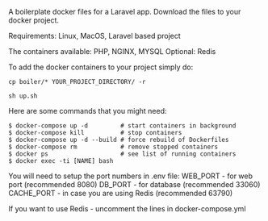 A boilerplate docker files for a Laravel app. 
Download the files to your docker project. 

Requirements: 
Linux, MacOS, Laravel based project

The containers available: 
PHP, NGINX, MYSQL
Optional: Redis

To add the docker containers to your project simply do: 

`cp boiler/* YOUR_PROJECT_DIRECTORY/ -r`

`sh up.sh`

Here are some commands that you might need: 
```
$ docker-compose up -d         # start containers in background
$ docker-compose kill          # stop containers
$ docker-compose up -d --build # force rebuild of Dockerfiles
$ docker-compose rm            # remove stopped containers
$ docker ps                    # see list of running containers
$ docker exec -ti [NAME] bash
```

You will need to setup the port numbers in .env file: 
WEB_PORT - for web port (recommended 8080)
DB_PORT - for database (recommended 33060)
CACHE_PORT - in case you are using Redis (recommended 63790)

If you want to use Redis - uncomment the lines in docker-compose.yml
